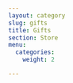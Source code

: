 ```yaml
---
layout: category
slug: gifts
title: Gifts
section: Store
menu:
  categories:
    weight: 2

---
```

